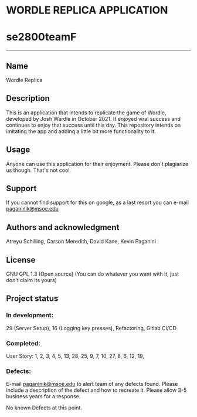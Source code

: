 # WORDLE REPLICA APPLICATION

# se2800teamF





***




## Name
Wordle Replica

## Description
This is an application that intends to replicate the game of Wordle, developed by Josh Wardle in October 2021. It enjoyed viral success and continues to enjoy that success until this day. This repository intends on imitating the app and adding a little bit more functionality to it.


## Usage
Anyone can use this application for their enjoyment. Please don't plagiarize us though. That's not cool.

## Support
If you cannot find support for this on google, as a last resort you can e-mail paganinik@msoe.edu


## Authors and acknowledgment
Atreyu Schilling, Carson Meredith, David Kane, Kevin Paganini

## License
GNU GPL 1.3 (Open source) 
(You can do whatever you want with it, just don't claim its yours)

## Project status
### In development:
29 (Server Setup), 16 (Logging key presses), Refactoring, Gitlab CI/CD


### Completed:
User Story:
1, 2, 3, 4, 5, 13, 28, 25, 9, 7, 10, 27, 8, 6, 12, 19, 

### Defects:
E-mail paganinik@msoe.edu to alert team of any defects found.
Please include a description of the defect and how to recreate it.
Please allow 3-5 business years for a response.

No known Defects at this point.
